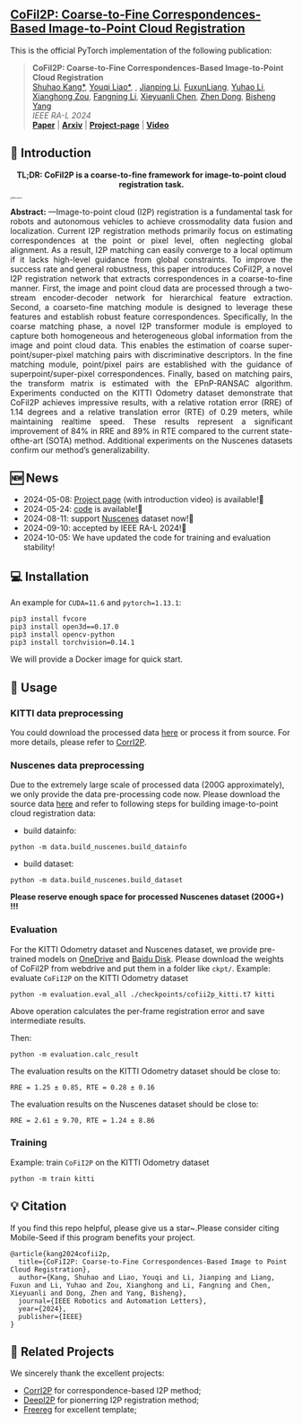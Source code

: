 <h2> 
<a href="https://whu-usi3dv.github.io/CoFiI2P/" target="_blank">CoFiI2P: Coarse-to-Fine Correspondences-Based Image-to-Point Cloud Registration</a>
</h2>

This is the official PyTorch implementation of the following publication:

> **CoFiI2P: Coarse-to-Fine Correspondences-Based Image-to-Point Cloud Registration**<br/>
> [Shuhao Kang*](https://kang-1-2-3.github.io/), [Youqi Liao*](https://martin-liao.github.io/), , [Jianping Li](https://kafeiyin00.github.io/), [FuxunLiang](https://scholar.google.com/citations?user=0Ds4eg8AAAAJ&hl=zh-CN&oi=ao), [Yuhao Li](https://whu-lyh.github.io/), [Xianghong Zou](https://scholar.google.com/citations?hl=zh-CN&user=vTQOkJwAAAAJ), [Fangning Li](http://cki.com.cn/en/), [Xieyuanli Chen](https://xieyuanli-chen.com/), [Zhen Dong](https://dongzhenwhu.github.io/index.html), [Bisheng Yang](https://3s.whu.edu.cn/info/1025/1415.htm)<br/>
> *IEEE RA-L 2024*<br/>
> [**Paper**](https://ieeexplore.ieee.org/abstract/document/10685082) | [**Arxiv**](https://arxiv.org/abs/2309.14660v2) | [**Project-page**](https://whu-usi3dv.github.io/CoFiI2P/) | [**Video**](https://www.youtube.com/ovbedasXuZE)


## 🔭 Introduction
<p align="center">
<strong>TL;DR: CoFiI2P is a coarse-to-fine framework for image-to-point cloud registration task.</strong>
</p>
<img src="./motivation.png" alt="Motivation" style="zoom:25%; display: block; margin-left: auto; margin-right: auto; max-width: 100%;">

<p align="justify">
<strong>Abstract:</strong> —Image-to-point cloud (I2P) registration is a fundamental task for robots and autonomous vehicles to achieve crossmodality data fusion and localization. Current I2P registration methods primarily focus on estimating correspondences at the
point or pixel level, often neglecting global alignment. As a result, I2P matching can easily converge to a local optimum if it lacks high-level guidance from global constraints. To improve the success rate and general robustness, this paper introduces CoFiI2P, a novel I2P registration network that extracts correspondences in a coarse-to-fine manner. First, the image and point cloud data are processed through a two-stream encoder-decoder network for hierarchical feature extraction. Second, a coarseto-fine matching module is designed to leverage these features and establish robust feature correspondences. Specifically, In the coarse matching phase, a novel I2P transformer module is employed to capture both homogeneous and heterogeneous global information from the image and point cloud data. This enables the estimation of coarse super-point/super-pixel matching pairs with discriminative descriptors. In the fine matching module, point/pixel pairs are established with the guidance of superpoint/super-pixel correspondences. Finally, based on matching pairs, the transform matrix is estimated with the EPnP-RANSAC algorithm. Experiments conducted on the KITTI Odometry dataset demonstrate that CoFiI2P achieves impressive results, with a relative rotation error (RRE) of 1.14 degrees and a relative translation error (RTE) of 0.29 meters, while maintaining realtime speed. These results represent a significant improvement of 84% in RRE and 89% in RTE compared to the current state-ofthe-art (SOTA) method. Additional experiments on the Nuscenes datasets confirm our method’s generalizability.
</p>

## 🆕 News
- 2024-05-08: [Project page](https://whu-usi3dv.github.io/CoFiI2P/) (with introduction video) is available!🎉  
- 2024-05-24: [code](https://github.com/WHU-USI3DV/CoFiI2P) is available!🎉
- 2024-08-11: support [Nuscenes](https://www.nuscenes.org/) dataset now!🎉 
- 2024-09-10: accepted by IEEE RA-L 2024!🎉
- 2024-10-05: We have updated the code for training and evaluation stability!

## 💻 Installation
An example for ```CUDA=11.6``` and ```pytorch=1.13.1```:
```
pip3 install fvcore
pip3 install open3d==0.17.0
pip3 install opencv-python
pip3 install torchvision=0.14.1
```
We will provide a Docker image for quick start.

## 🚅 Usage

### KITTI data preprocessing
You could download the processed data [here](https://portland-my.sharepoint.com/:u:/g/personal/siyuren2-c_my_cityu_edu_hk/EY_3Cwr3PhZHiNj_ijDPIp0BZx23H9T1J-wrmd6gqbgykw?e=4quHFS) or process it from source. For more details, please refer to [CorrI2P](https://github.com/rsy6318/CorrI2P).

### Nuscenes data preprocessing 
Due to the extremely large scale of processed data (200G approximately), we only provide the data pre-processing code now. Please download the source data [here](https://www.nuscenes.org/nuscenes) and refer to following steps for building image-to-point cloud registration data:
- build datainfo:
```
python -m data.build_nuscenes.build_datainfo
```
- build dataset:
```
python -m data.build_nuscenes.build_dataset
```
**Please reserve enough space for processed Nuscenes dataset (200G+) !!!**

### Evaluation
For the KITTI Odometry dataset and Nuscenes dataset, we provide pre-trained models on [OneDrive](https://1drv.ms/f/s!AhENMf-PTXKL0Bq11ewNUGBbA9m3?e=xGthS3) and [Baidu Disk](https://pan.baidu.com/s/1Vo4WiyJ6J4sKgveFXrycVQ?pwd=51p0).
Please download the weights of CoFiI2P from webdrive and put them in a folder like ```ckpt/```.
Example: evaluate ```CoFiI2P``` on the KITTI Odometry dataset

```
python -m evaluation.eval_all ./checkpoints/cofii2p_kitti.t7 kitti
```
Above operation calculates the per-frame registration error and save intermediate results.

Then:
```
python -m evaluation.calc_result
```
The evaluation results on the KITTI Odometry dataset should be close to:
```
RRE = 1.25 ± 0.85, RTE = 0.28 ± 0.16
```
The evaluation results on the Nuscenes dataset should be close to:
```
RRE = 2.61 ± 9.70, RTE = 1.24 ± 8.86
```

### Training
Example: train ```CoFiI2P``` on the KITTI Odometry dataset
```
python -m train kitti
```

## 💡 Citation
If you find this repo helpful, please give us a star~.Please consider citing Mobile-Seed if this program benefits your project.
```
@article{kang2024cofii2p,
  title={CoFiI2P: Coarse-to-Fine Correspondences-Based Image to Point Cloud Registration},
  author={Kang, Shuhao and Liao, Youqi and Li, Jianping and Liang, Fuxun and Li, Yuhao and Zou, Xianghong and Li, Fangning and Chen, Xieyuanli and Dong, Zhen and Yang, Bisheng},
  journal={IEEE Robotics and Automation Letters},
  year={2024},
  publisher={IEEE}
}
```

## 🔗 Related Projects
We sincerely thank the excellent projects:
- [CorrI2P](https://github.com/rsy6318/CorrI2P) for correspondence-based I2P method;
- [DeepI2P](https://github.com/lijx10/DeepI2P) for pionerring I2P registration method;
- [Freereg](https://github.com/WHU-USI3DV/FreeReg) for excellent template; 